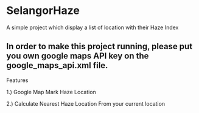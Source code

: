 # SelangorHaze

A simple project which display a list of location with their Haze Index

## In order to make this project running, please put you own google maps API key on the google_maps_api.xml file.

Features

1.) Google Map Mark Haze Location

2.) Calculate Nearest Haze Location From your current location
